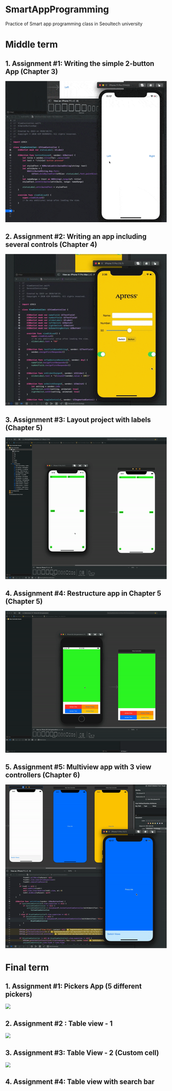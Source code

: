 # SmartAppProgramming
Practice of Smart app programming class in Seoultech university

# Middle term

## 1. Assignment #1: Writing the simple 2-button App (Chapter 3)
<img src="https://github.com/SEONGGYU96/SmartAppProgramming/blob/main/Simple2ButtonApp/record.gif?raw=true"/>

## 2. Assignment #2: Writing an app including several controls (Chapter 4)
<img src="https://github.com/SEONGGYU96/SmartAppProgramming/blob/main/SeveralControlsApp/record.gif?raw=true"/>

## 3. Assignment #3: Layout project with labels (Chapter 5)
<img src="https://github.com/SEONGGYU96/SmartAppProgramming/blob/main/WorkingWithDeviceRotation/record.gif?raw=true"/>
          
## 4. Assignment #4: Restructure app in Chapter 5 (Chapter 5)
<img src="https://github.com/SEONGGYU96/SmartAppProgramming/blob/main/Restructure/record_advenced.gif?raw=true"/>

## 5. Assignment #5: Multiview app with 3 view controllers (Chapter 6)
<img src="https://github.com/SEONGGYU96/SmartAppProgramming/blob/main/MultiviewApp/record.gif?raw=true"/>

# Final term

## 1. Assignment #1: Pickers App (5 different pickers)
<img src="https://user-images.githubusercontent.com/57310034/102749305-26885380-43a7-11eb-8003-d32db23c6697.gif"/>

## 2. Assignment #2 : Table view - 1
<img src="https://user-images.githubusercontent.com/57310034/102745283-f63cb700-439e-11eb-99fe-1b12a987b67f.gif"/>

## 3. Assignment #3: Table View - 2 (Custom cell)
<img src="https://user-images.githubusercontent.com/57310034/102745551-9db9e980-439f-11eb-828a-be595f536727.gif"/>

## 4. Assignment #4: Table view with search bar
